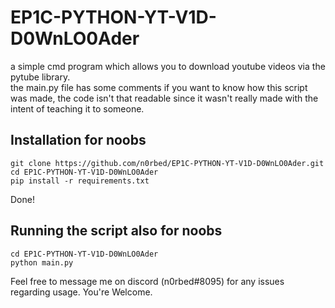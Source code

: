 # EP1C-PYTHON-YT-V1D-D0WnLO0Ader
a simple cmd program which allows you to download youtube videos via the pytube library. <br />
the main.py file has some comments if you want to know how this script was made, the code isn't that readable since it wasn't really made with the intent of teaching it to someone.

## Installation for noobs
`git clone https://github.com/n0rbed/EP1C-PYTHON-YT-V1D-D0WnLO0Ader.git` <br />
`cd EP1C-PYTHON-YT-V1D-D0WnLO0Ader` <br />
`pip install -r requirements.txt` <br />

Done!

## Running the script also for noobs

`cd EP1C-PYTHON-YT-V1D-D0WnLO0Ader` <br />
`python main.py` <br />

Feel free to message me on discord (n0rbed#8095) for any issues regarding usage. You're Welcome.
